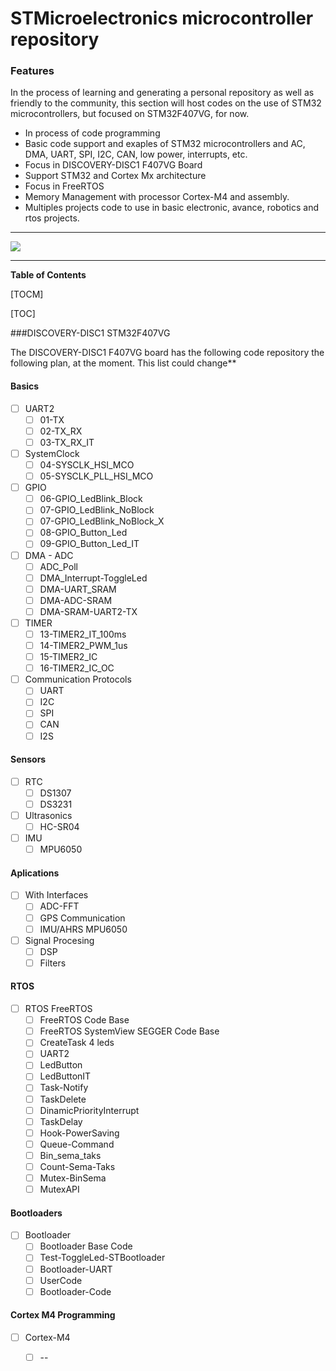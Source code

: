 # STMicroelectronics microcontroller repository
### Features

In the process of learning and generating a personal repository as well as friendly to the community, this section will host codes on the use of STM32 microcontrollers, but focused on STM32F407VG, for now. 

- In process of code programming
- Basic code support and exaples of STM32 microcontrollers and AC, DMA, UART, SPI, I2C, CAN, low power, interrupts, etc.
- Focus in DISCOVERY-DISC1 F407VG Board
- Support  STM32 and Cortex Mx architecture
- Focus in FreeRTOS
- Memory Management with processor Cortex-M4 and assembly.
- Multiples projects code to use in basic electronic, avance, robotics and rtos projects.
---

![](https://i.ibb.co/SmH8YWk/SME-trans.png)

---
**Table of Contents**

[TOCM]

[TOC]

###DISCOVERY-DISC1 STM32F407VG

The DISCOVERY-DISC1 F407VG board has the following code repository the following plan, at the moment. This list could change**

#### Basics

- [ ] UART2
    - [ ] 01-TX
    - [ ] 02-TX_RX
    - [ ] 03-TX_RX_IT
- [ ] SystemClock
    - [ ] 04-SYSCLK_HSI_MCO
    - [ ] 05-SYSCLK_PLL_HSI_MCO
- [ ] GPIO
    - [ ] 06-GPIO_LedBlink_Block
    - [ ] 07-GPIO_LedBlink_NoBlock
    - [ ] 07-GPIO_LedBlink_NoBlock_X
    - [ ] 08-GPIO_Button_Led
    - [ ] 09-GPIO_Button_Led_IT
- [ ] DMA - ADC
    - [ ] ADC_Poll
    - [ ] DMA_Interrupt-ToggleLed
    - [ ] DMA-UART_SRAM
    - [ ] DMA-ADC-SRAM
    - [ ] DMA-SRAM-UART2-TX
- [ ] TIMER
    - [ ] 13-TIMER2_IT_100ms
    - [ ] 14-TIMER2_PWM_1us
    - [ ] 15-TIMER2_IC
    - [ ] 16-TIMER2_IC_OC
- [ ] Communication Protocols
    - [ ] UART
    - [ ] I2C
    - [ ] SPI
    - [ ] CAN
    - [ ] I2S

#### Sensors

- [ ] RTC
    - [ ] DS1307
    - [ ] DS3231
- [ ] Ultrasonics
	- [ ] HC-SR04
- [ ] IMU
	- [ ] MPU6050

#### Aplications

- [ ] With Interfaces
    - [ ] ADC-FFT
    - [ ] GPS Communication
	- [ ] IMU/AHRS MPU6050
- [ ] Signal Procesing
	- [ ] DSP
	- [ ] Filters
	
#### RTOS

- [ ] RTOS FreeRTOS
    - [ ] FreeRTOS Code Base
    - [ ] FreeRTOS SystemView SEGGER Code Base
    - [ ] CreateTask 4 leds
    - [ ] UART2
    - [ ] LedButton
    - [ ] LedButtonIT
    - [ ] Task-Notify
    - [ ] TaskDelete
    - [ ] DinamicPriorityInterrupt
    - [ ] TaskDelay
    - [ ] Hook-PowerSaving
    - [ ] Queue-Command
    - [ ] Bin_sema_taks
    - [ ] Count-Sema-Taks
    - [ ] Mutex-BinSema
    - [ ] MutexAPI

#### Bootloaders

- [ ] Bootloader
    - [ ] Bootloader Base Code
    - [ ] Test-ToggleLed-STBootloader
    - [ ] Bootloader-UART
    - [ ] UserCode
    - [ ] Bootloader-Code

#### Cortex M4 Programming

- [ ] Cortex-M4
    - [ ] --

